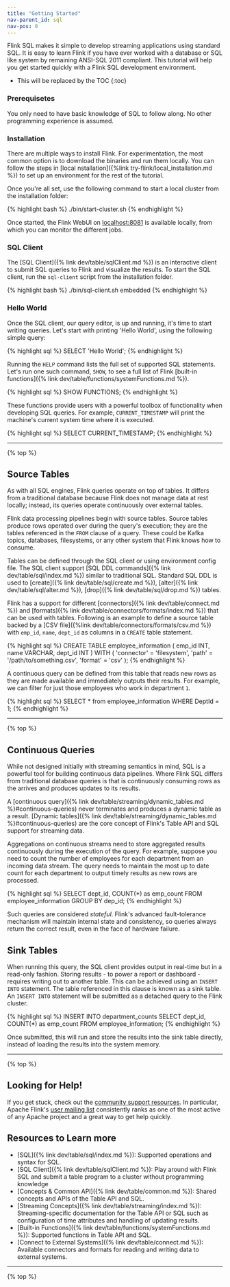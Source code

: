 ```yaml
---
title: "Getting Started"
nav-parent_id: sql
nav-pos: 0
---
```

<!--
Licensed to the Apache Software Foundation (ASF) under one
or more contributor license agreements.  See the NOTICE file
distributed with this work for additional information
regarding copyright ownership.  The ASF licenses this file
to you under the Apache License, Version 2.0 (the
"License"); you may not use this file except in compliance
with the License.  You may obtain a copy of the License at

  http://www.apache.org/licenses/LICENSE-2.0

Unless required by applicable law or agreed to in writing,
software distributed under the License is distributed on an
"AS IS" BASIS, WITHOUT WARRANTIES OR CONDITIONS OF ANY
KIND, either express or implied.  See the License for the
specific language governing permissions and limitations
under the License.
-->

Flink SQL makes it simple to develop streaming applications using standard SQL. It is easy to learn Flink if you have ever worked with a database or SQL like system by remaining ANSI-SQL 2011 compliant. This tutorial will help you get started quickly with a Flink SQL development environment. 
 
* This will be replaced by the TOC
{:toc}


### Prerequisetes 

You only need to have basic knowledge of SQL to follow along. No other programming experience is assumed. 

### Installation

There are multiple ways to install Flink. For experimentation, the most common option is to download the binaries and run them locally. You can follow the steps in [local nstallation]({%link try-flink/local_installation.md %}) to set up an environment for the rest of the tutorial. 

Once you're all set, use the following command to start a local cluster from the installation folder:

{% highlight bash %}
./bin/start-cluster.sh
{% endhighlight %}
 
Once started, the Flink WebUI on [localhost:8081](localhost:8081) is available locally, from which you can monitor the different jobs.

### SQL Client

The [SQL Client]({% link dev/table/sqlClient.md %}) is an interactive client to submit SQL queries to Flink and visualize the results. 
To start the SQL client, run the `sql-client` script from the installation folder.

 {% highlight bash %}
./bin/sql-client.sh embedded
 {% endhighlight %} 

### Hello World
 
Once the SQL client, our query editor, is up and running, it's time to start writing queries.
Let's start with printing 'Hello World', using the following simple query:
 
{% highlight sql %}
SELECT 'Hello World';
{% endhighlight %}

Running the `HELP` command lists the full set of supported SQL statements. Let's run one such command, `SHOW`, to see a full list of Flink [built-in functions]({% link dev/table/functions/systemFunctions.md %}).

{% highlight sql %}
SHOW FUNCTIONS;
{% endhighlight %}

These functions provide users with a powerful toolbox of functionality when developing SQL queries. 
For example, `CURRENT_TIMESTAMP` will print the machine's current system time where it is executed. 

{% highlight sql %}
SELECT CURRENT_TIMESTAMP;
{% endhighlight %}

---------------

{% top %}

## Source Tables

As with all SQL engines, Flink queries operate on top of tables. 
It differs from a traditional database because Flink does not manage data at rest locally; instead, its queries operate continuously over external tables. 

Flink data processing pipelines begin with source tables. Source tables produce rows operated over during the query's execution; they are the tables referenced in the `FROM` clause of a query.  These could be Kafka topics, databases, filesystems, or any other system that Flink knows how to consume. 

Tables can be defined through the SQL client or using environment config file. The SQL client support [SQL DDL commands]({% link dev/table/sql/index.md %}) similar to traditional SQL. Standard SQL DDL is used to [create]({% link dev/table/sql/create.md %}), [alter]({% link dev/table/sql/alter.md %}), [drop]({% link dev/table/sql/drop.md %}) tables. 

Flink has a support for different [connectors]({% link dev/table/connect.md %}) and [formats]({% link dev/table/connectors/formats/index.md %}) that can be used with tables. Following is an example to define a source table backed by a [CSV file]({%link dev/table/connectors/formats/csv.md %}) with `emp_id`, `name`, `dept_id` as columns in a `CREATE` table statement.

{% highlight sql %}
CREATE TABLE employee_information (
    emp_id INT,
    name VARCHAR,
    dept_id INT
) WITH ( 
    'connector' = 'filesystem',
    'path' = '/path/to/something.csv',
    'format' = 'csv'
);
{% endhighlight %} 

A continuous query can be defined from this table that reads new rows as they are made available and immediately outputs their results. 
For example, we can filter for just those employees who work in department `1`. 

{% highlight sql %}
SELECT * from employee_information WHERE DeptId = 1;
{% endhighlight %} 

---------------

{% top %}

## Continuous Queries

While not designed initially with streaming semantics in mind, SQL is a powerful tool for building continuous data pipelines. Where Flink SQL differs from traditional database queries is that is continuously consuming rows as the arrives and produces updates to its results. 

A [continuous query]({% link dev/table/streaming/dynamic_tables.md %}#continuous-queries) never terminates and produces a dynamic table as a result. [Dynamic tables]({% link dev/table/streaming/dynamic_tables.md %}#continuous-queries) are the core concept of Flink's Table API and SQL support for streaming data. 

Aggregations on continuous streams need to store aggregated results continuously during the execution of the query. For example, suppose you need to count the number of employees for each department from an incoming data stream. The query needs to maintain the most up to date count for each department to output timely results as new rows are processed.

 {% highlight sql %}
 SELECT 
	dept_id,
	COUNT(*) as emp_count 
FROM employee_information 
GROUP BY dep_id;
 {% endhighlight %} 

Such queries are considered _stateful_. Flink's advanced fault-tolerance mechanism will maintain internal state and consistency, so queries always return the correct result, even in the face of hardware failure. 

## Sink Tables

When running this query, the SQL client provides output in real-time but in a read-only fashion. Storing results - to power a report or dashboard - requires writing out to another table. This can be achieved using an `INSERT INTO` statement. The table referenced in this clause is known as a sink table. An `INSERT INTO` statement will be submitted as a detached query to the Flink cluster. 

 {% highlight sql %}
 INSERT INTO department_counts
 SELECT 
	dept_id,
	COUNT(*) as emp_count 
FROM employee_information;
 {% endhighlight %} 
 
Once submitted, this will run and store the results into the sink table directly, instead of loading the results into the system memory. 

---------------

{% top %}

## Looking for Help! 

If you get stuck, check out the [community support resources](https://flink.apache.org/community.html).
In particular, Apache Flink's [user mailing list](https://flink.apache.org/community.html#mailing-lists) consistently ranks as one of the most active of any Apache project and a great way to get help quickly. 

## Resources to Learn more

* [SQL]({% link dev/table/sql/index.md %}): Supported operations and syntax for SQL.
* [SQL Client]({% link dev/table/sqlClient.md %}): Play around with Flink SQL and submit a table program to a cluster without programming knowledge
* [Concepts & Common API]({% link dev/table/common.md %}): Shared concepts and APIs of the Table API and SQL.
* [Streaming Concepts]({% link dev/table/streaming/index.md %}): Streaming-specific documentation for the Table API or SQL such as configuration of time attributes and handling of updating results.
* [Built-in Functions]({% link dev/table/functions/systemFunctions.md %}): Supported functions in Table API and SQL.
* [Connect to External Systems]({% link dev/table/connect.md %}): Available connectors and formats for reading and writing data to external systems.

---------------

{% top %}
